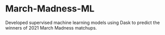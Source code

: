 # March-Madness-ML
Developed supervised machine learning models using Dask to predict the winners of 2021 March Madness matchups.
